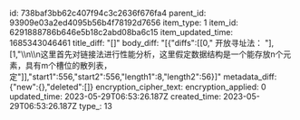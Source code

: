 id: 738baf3bb62c407f94c3c2636f676fa4
parent_id: 93909e03a2ed4095b56b4f78192d7656
item_type: 1
item_id: 6291888786b646e5b18c2abd08ba6c15
item_updated_time: 1685343046461
title_diff: "[]"
body_diff: "[{\"diffs\":[[0,\" 开放寻址法： \"],[1,\"\\\n\\\n这里首先对链接法进行性能分析，这里假定数据结构是一个能存放n个元素，具有m个槽位的散列表，定\"]],\"start1\":556,\"start2\":556,\"length1\":8,\"length2\":56}]"
metadata_diff: {"new":{},"deleted":[]}
encryption_cipher_text: 
encryption_applied: 0
updated_time: 2023-05-29T06:53:26.187Z
created_time: 2023-05-29T06:53:26.187Z
type_: 13